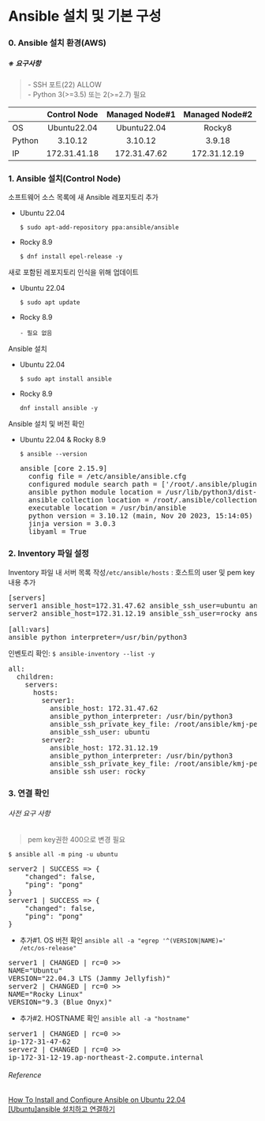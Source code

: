 # Ansible 설치 및 기본 구성

### 0. Ansible 설치 환경(AWS)
##### ※ 요구사항
> \- SSH 포트(22) ALLOW<br>
> \- Python 3(>=3.5) 또는 2(>=2.7) 필요

|  | Control Node | Managed Node#1 | Managed Node#2 |
| :--- | :---: | :---: | :---: |
| OS | Ubuntu22.04 | Ubuntu22.04 | Rocky8 |
| Python | 3.10.12 | 3.10.12 | 3.9.18 |
| IP | 172.31.41.18 | 172.31.47.62 | 172.31.12.19 |


### 1. Ansible 설치(Control Node)
소프트웨어 소스 목록에 새 Ansible 레포지토리 추가

- Ubuntu 22.04
  ```
  $ sudo apt-add-repository ppa:ansible/ansible
  ```
- Rocky 8.9
  ```
  $ dnf install epel-release -y
  ```

새로 포함된 레포지토리 인식을 위해 업데이트
- Ubuntu 22.04
  ```
  $ sudo apt update
  ```
- Rocky 8.9
  ```
  - 필요 없음
  ```
  
Ansible 설치
- Ubuntu 22.04
  ```
  $ sudo apt install ansible
  ```
- Rocky 8.9
  ```
  dnf install ansible -y
  ```
Ansible 설치 및 버전 확인
- Ubuntu 22.04 & Rocky 8.9
  ```
  $ ansible --version
  ```
  <pre>ansible [core 2.15.9]
    config file = /etc/ansible/ansible.cfg
    configured module search path = ['/root/.ansible/plugins/modules', '/usr/share/ansible/plugins/modules']
    ansible python module location = /usr/lib/python3/dist-packages/ansible
    ansible collection location = /root/.ansible/collections:/usr/share/ansible/collections
    executable location = /usr/bin/ansible
    python version = 3.10.12 (main, Nov 20 2023, 15:14:05) [GCC 11.4.0] (/usr/bin/python3)
    jinja version = 3.0.3
    libyaml = True</pre>

### 2. Inventory 파일 설정
Inventory 파일 내 서버 목록 작성<code>/etc/ansible/hosts</code>
: 호스트의 user 및 pem key 내용 추가
<pre>
[servers]
server1 ansible_host=172.31.47.62 ansible_ssh_user=ubuntu ansible_ssh_private_key_file=/root/ansible/kmj-pem.pem
server2 ansible_host=172.31.12.19 ansible_ssh_user=rocky ansible_ssh_private_key_file=/root/ansible/kmj-pem.pem

[all:vars]
ansible_python_interpreter=/usr/bin/python3
</pre>
인벤토리 확인: <code>$ ansible-inventory --list -y</code>
<pre>
all:
  children:
    servers:
      hosts:
        server1:
          ansible_host: 172.31.47.62
          ansible_python_interpreter: /usr/bin/python3
          ansible_ssh_private_key_file: /root/ansible/kmj-pem.pem
          ansible_ssh_user: ubuntu
        server2:
          ansible_host: 172.31.12.19
          ansible_python_interpreter: /usr/bin/python3
          ansible_ssh_private_key_file: /root/ansible/kmj-pem.pem
          ansible_ssh_user: rocky
</pre>

### 3. 연결 확인
###### 사전 요구 사항
> pem key권한 400으로 변경 필요
```
$ ansible all -m ping -u ubuntu
```
<pre>
server2 | SUCCESS => {
    "changed": false,
    "ping": "pong"
}
server1 | SUCCESS => {
    "changed": false,
    "ping": "pong"
}
</pre>
* 추가#1. OS 버전 확인 <code>ansible all -a "egrep '^(VERSION|NAME)=' /etc/os-release"</code>
<pre>
server1 | CHANGED | rc=0 >>
NAME="Ubuntu"
VERSION="22.04.3 LTS (Jammy Jellyfish)"
server2 | CHANGED | rc=0 >>
NAME="Rocky Linux"
VERSION="9.3 (Blue Onyx)"
</pre>

* 추가#2. HOSTNAME 확인 <code>ansible all -a "hostname"</code>
<pre>
server1 | CHANGED | rc=0 >>
ip-172-31-47-62
server2 | CHANGED | rc=0 >>
ip-172-31-12-19.ap-northeast-2.compute.internal
</pre>
###### Reference
[How To Install and Configure Ansible on Ubuntu 22.04](https://www.digitalocean.com/community/tutorials/how-to-install-and-configure-ansible-on-ubuntu-22-04)<br>
[[Ubuntu]ansible 설치하고 연결하기](https://st-ycloud.tistory.com/108)<br>
